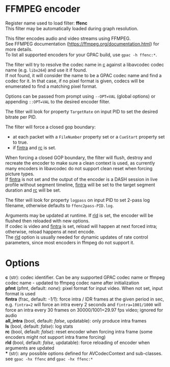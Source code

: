 <!-- automatically generated - do not edit, patch gpac/applications/gpac/gpac.c -->

# FFMPEG encoder  
  
Register name used to load filter: __ffenc__  
This filter may be automatically loaded during graph resolution.  
  
This filter encodes audio and video streams using FFMPEG.  
See FFMPEG documentation (https://ffmpeg.org/documentation.html) for more details.  
To list all supported encoders for your GPAC build, use `gpac -h ffenc:*`.  
  
The filter will try to resolve the codec name in [c](#c) against a libavcodec codec name (e.g. `libx264`) and use it if found.  
If not found, it will consider the name to be a GPAC codec name and find a codec for it. In that case, if no pixel format is given, codecs will be enumerated to find a matching pixel format.  
  
Options can be passed from prompt using `--OPT=VAL` (global options) or appending `::OPT=VAL` to the desired encoder filter.  
  
The filter will look for property `TargetRate` on input PID to set the desired bitrate per PID.  
  
The filter will force a closed gop boundary:  
- at each packet with a `FileNumber` property set or a `CueStart` property set to true.  
- if [fintra](#fintra) and [rc](#rc) is set.  
  
When forcing a closed GOP boundary, the filter will flush, destroy and recreate the encoder to make sure a clean context is used, as currently many encoders in libavcodec do not support clean reset when forcing picture types.  
If [fintra](#fintra) is not set and the output of the encoder is a DASH session in live profile without segment timeline, [fintra](#fintra) will be set to the target segment duration and [rc](#rc) will be set.  
  
The filter will look for property `logpass` on input PID to set 2-pass log filename, otherwise defaults to `ffenc2pass-PID.log`.  
  
Arguments may be updated at runtime. If [rld](#rld) is set, the encoder will be flushed then reloaded with new options.  
If codec is video and [fintra](#fintra) is set, reload will happen at next forced intra; otherwise, reload happens at next encode.  
The [rld](#rld) option is usually needed for dynamic updates of rate control parameters, since most encoders in ffmpeg do not support it.  
  

# Options    
  
<a id="c">__c__</a> (str):     codec identifier. Can be any supported GPAC codec name or ffmpeg codec name - updated to ffmpeg codec name after initialization  
<a id="pfmt">__pfmt__</a> (pfmt, default: _none_): pixel format for input video. When not set, input format is used  
<a id="fintra">__fintra__</a> (frac, default: _-1/1_): force intra / IDR frames at the given period in sec, e.g. `fintra=2` will force an intra every 2 seconds and `fintra=1001/1000` will force an intra every 30 frames on 30000/1001=29.97 fps video; ignored for audio  
<a id="all_intra">__all_intra__</a> (bool, default: _false_, updatable): only produce intra frames  
<a id="ls">__ls__</a> (bool, default: _false_): log stats  
<a id="rc">__rc__</a> (bool, default: _false_): reset encoder when forcing intra frame (some encoders might not support intra frame forcing)  
<a id="rld">__rld__</a> (bool, default: _false_, updatable): force reloading of encoder when arguments are updated  
<a id="*">__*__</a> (str):     any possible options defined for AVCodecContext and sub-classes. see `gpac -hx ffenc` and `gpac -hx ffenc:*`  
  
